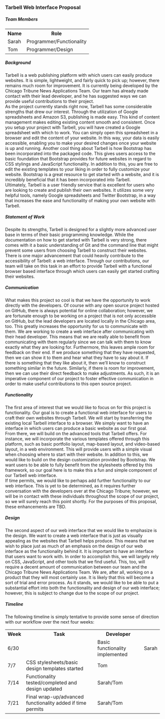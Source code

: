 ### Tarbell Web Interface Proposal

##### Team Members
<table>
  <tr>
    <th>Name</th>
    <th>Role</th>
  </tr>
  <tr>
    <td>Sarah</td>
    <td>Programmer/Functionality</td>
  </tr>
  <tr>
    <td>Tom</td>
    <td>Programmer/Design</td>
  </tr>
</table>

##### Background
Tarbell is a web publishing platform with which users can easily produce websites.  It is simple, lightweight, and fairly quick to pick up; however, there remains much room for improvement.  It is currently being developed by the Chicago Tribune News Applications Team.  Our team has already made contact with their lead developer, and he has suggested ways we can provide useful contributions to their project.  
As the project currently stands right now, Tarbell has some considerable strengths that drew our interest.  Through the utilization of Google spreadsheets and Amazon S3, publishing is made easy.  This kind of content management makes editing existing content smooth and consistent.  Once you setup your project with Tarbell, you will have created a Google spreadsheet with which to work.  You can simply open this spreadsheet in a browser and edit the content of your website.  In this way, your data is easily accessible, enabling you to make your desired changes once your website is up and running.
Another cool thing about Tarbell is how Bootstrap has been incorporated into the packaged code.  This gives users access to the basic foundation that Bootstrap provides for future websites in regard to CSS stylings and JavaScript functionality.  In addition to this, you are free to edit the existing templates to your liking in order to fully customize your website.  Bootstrap is a great resource to get started with a website, and it is incredibly beneficial that it has been incorporated into Tarbell.  
Ultimately, Tarbell is a user friendly service that is excellent for users who are looking to create and publish their own websites.  It utilizes some very helpful tools, namely Google spreadsheets and Twitter Bootstrap, in a way that increases the ease and functionality of making your own website with Tarbell.  

##### Statement of Work
Despite its strengths, Tarbell is designed for a slightly more advanced user base in terms of their basic programming knowledge.  While the documentation on how to get started with Tarbell is very strong, there comes with it a basic understanding of Git and the command line that might prevent some users from choosing Tarbell to construct their websites.  There is one major advancement that could heavily contribute to the accessibility of Tarbell: a web interface.  Through our contributions, our team will take on this task in an effort to provide Tarbell with a functional browser based interface through which users can easily get started crafting their websites.

##### Communication
What makes this project so cool is that we have the opportunity to work directly with the developers.  Of course with any open source project hosted on GitHub, there is always potential for online collaboration; however, we are fortunate enough to be working on a project that is not only accessible on GitHub, but the lead developers are located locally in the Chicago area, too.  This greatly increases the opportunity for us to communicate with them.  We are working to create a web interface after communicating with their head developer.  This means that we are really able to benefit from communicating with them regularly since we can talk with them to know exactly what they are looking for. 
Furthermore, this leaves ample room for feedback on their end.  If we produce something that they have requested, then we can show it to them and hear what they have to say about it.  If there is something that they like about it, then we’ll know to construct something similar in the future.  Similarly, if there is room for improvement, then we can use their direct feedback to make adjustments.  As such, it is an imperative component of our project to foster effective communication in order to make useful contributions to this open source project.

##### Functionality
The first area of interest that we would like to focus on for this project is functionality.  Our goal is to create a functional web interface for users to craft their own websites through Tarbell.  We will start by transferring the existing local Tarbell interface to a browser.  We simply want to have an interface in which users can produce a basic website as our first goal.  
From there, we will build on the advanced tools that Tarbell offers.  For instance, we will incorporate the various templates offered through this platform, such as basic portfolio layout, map-based layout, and video-based layout,  in a web environment.  This will provide users with a simple visual when choosing where to start with their website. In addition to this, we would like to build on the design customization provided by Bootstrap.  We want users to be able to fully benefit from the stylesheets offered by this framework, so our goal here is to make this a fun and simple component of our Tarbell web interface.  
If time permits, we would like to perhaps add further functionality to our web interface.  This is yet to be determined, as it requires further conversation with the developers over at the Chicago Tribune; however, we will be in contact with these individuals throughout the scope of our project, so we will surely reach this point shortly.  For the purposes of this proposal, these enhancements are TBD.  

##### Design
The second aspect of our web interface that we would like to emphasize is the design.  We want to create a web interface that is just as visually appealing as the websites that Tarbell helps produce.  This means that we wish to place just as much of an emphasis on the design of our web interface as the functionality behind it.  It is important to have an interface that users want to work with.  In order to accomplish this, we will largely rely on CSS, JavaScript, and other tools that we find useful.
This, too, will require a decent amount of communication between our team and the Chicago Tribune News Applications Team.  We are, after all, working on a product that they will most certainly use.  It is likely that this will become a sort of trial and error process.  As it stands, we would like to be able to put a substantial effort into both the functionality and design of our web interface; however, this is subject to change due to the scope of our project.  

##### Timeline
The following timeline is simply tentative to provide some sense of direction with our workflow over the next four weeks:

<table>
  <tr>
    <th>Week</th>
    <th>Task</th>
    <th>Developer</th>
  </tr>
  <tr>
    <td>6/30<td>
    <td>Basic functionality implemented</td>
    <td>Sarah</td>
  </tr>
  <tr>
    <td>7/7</td>
    <td>CSS stylesheets/basic design templates started</td>
    <td>Tom</td>
  </tr>
  <tr>
    <td>7/14</td>
    <td>Functionality tested/completed and design updated</td>
    <td>Sarah/Tom</td>
  </tr>
  <tr>
    <td>7/21</td>
    <td>Final wrap-up/advanced functionality added if time permits</td>
    <td>Sarah/Tom</td>
  </tr>
</table>



